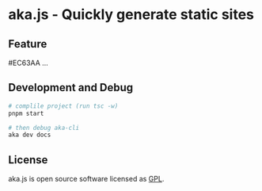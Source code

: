 # aka.js - Quickly generate static sites

## Feature

#EC63AA
...

## Development and Debug

```bash
# complile project (run tsc -w)
pnpm start

# then debug aka-cli
aka dev docs 
```

## License

aka.js is open source software licensed as [GPL](LICENSE).